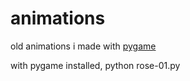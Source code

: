 animations
==========

old animations i made with [pygame](http://www.pygame.org)

with pygame installed,
    python rose-01.py

